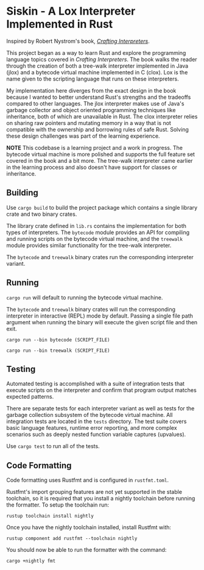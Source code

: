 # Siskin - A Lox Interpreter Implemented in Rust
Inspired by Robert Nystrom's book, [_Crafting Interpreters_](https://craftinginterpreters.com/).

This project began as a way to learn Rust and explore the programming language topics covered in _Crafting Interpreters_. The book walks the reader through the creation of both a tree-walk interpreter implemented in Java (jlox) and a bytecode virtual machine implemented in C (clox). Lox is the name given to the scripting language that runs on these interpreters.

My implementation here diverges from the exact design in the book because I wanted to better understand Rust's strengths and the tradeoffs compared to other languages. The jlox interpreter makes use of Java's garbage collector and object oriented programming techniques like inheritance, both of which are unavailable in Rust. The clox interpreter relies on sharing raw pointers and mutating memory in a way that is not compatible with the ownership and borrowing rules of safe Rust. Solving these design challenges was part of the learning experience.

**NOTE**
This codebase is a learning project and a work in progress. The bytecode virtual machine is more polished and supports the full feature set covered in the book and a bit more. The tree-walk interpreter came earlier in the learning process and also doesn't have support for classes or inheritance.

## Building
Use `cargo build` to build the project package which contains a single library crate and two binary crates.

The library crate defined in `lib.rs` contains the implementation for both types of interpreters. The `bytecode` module provides an API for compiling and running scripts on the bytecode virtual machine, and the `treewalk` module provides similar functionality for the tree-walk interpreter.

The `bytecode` and `treewalk` binary crates run the corresponding interpreter variant.

## Running
`cargo run` will default to running the bytecode virtual machine.

The `bytecode` and `treewalk` binary crates will run the corresponding interpreter in interactive (REPL) mode by default. Passing a single file path argument when running the binary will execute the given script file and then exit.
```
cargo run --bin bytecode (SCRIPT_FILE)

cargo run --bin treewalk (SCRIPT_FILE)
```

## Testing
Automated testing is accomplished with a suite of integration tests that execute scripts on the interpreter and confirm that program output matches expected patterns.

There are separate tests for each interpreter variant as well as tests for the garbage collection subsystem of the bytecode virtual machine. All integration tests are located in the `tests` directory. The test suite covers basic language features, runtime error reporting, and more complex scenarios such as deeply nested function variable captures (upvalues).

Use `cargo test` to run all of the tests.

## Code Formatting
Code formatting uses Rustfmt and is configured in `rustfmt.toml`.

Rustfmt's import grouping features are not yet supported in the stable toolchain, so it is required that you install a nightly toolchain before running the formatter. To setup the toolchain run:
```
rustup toolchain install nightly
```

Once you have the nightly toolchain installed, install Rustfmt with:
```
rustup component add rustfmt --toolchain nightly
```

You should now be able to run the formatter with the command:
```
cargo +nightly fmt
```
